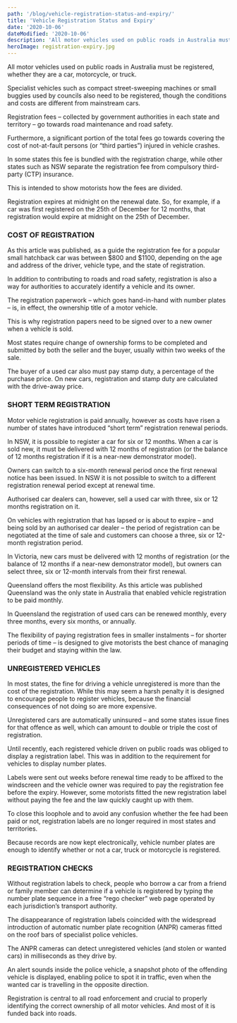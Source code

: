 ```yaml
---
path: '/blog/vehicle-registration-status-and-expiry/'
title: 'Vehicle Registration Status and Expiry'
date: '2020-10-06'
dateModified: '2020-10-06'
description: 'All motor vehicles used on public roads in Australia must be registered, whether they are a car, motorcycle, or truck.'
heroImage: registration-expiry.jpg
---
```


All motor vehicles used on public roads in Australia must be registered, whether they are a car, motorcycle, or truck.

Specialist vehicles such as compact street-sweeping machines or small buggies used by councils also need to be registered, though the conditions and costs are different from mainstream cars.

Registration fees – collected by government authorities in each state and territory – go towards road maintenance and road safety.

Furthermore, a significant portion of the total fees go towards covering the cost of not-at-fault persons (or “third parties”) injured in vehicle crashes.

In some states this fee is bundled with the registration charge, while other states such as NSW separate the registration fee from compulsory third-party (CTP) insurance.

This is intended to show motorists how the fees are divided.

Registration expires at midnight on the renewal date. So, for example, if a car was first registered on the 25th of December for 12 months, that registration would expire at midnight on the 25th of December.

### COST OF REGISTRATION

As this article was published, as a guide the registration fee for a popular small hatchback car was between $800 and $1100, depending on the age and address of the driver, vehicle type, and the state of registration.

In addition to contributing to roads and road safety, registration is also a way for authorities to accurately identify a vehicle and its owner.

The registration paperwork – which goes hand-in-hand with number plates – is, in effect, the ownership title of a motor vehicle.

This is why registration papers need to be signed over to a new owner when a vehicle is sold.

Most states require change of ownership forms to be completed and submitted by both the seller and the buyer, usually within two weeks of the sale.

The buyer of a used car also must pay stamp duty, a percentage of the purchase price. On new cars, registration and stamp duty are calculated with the drive-away price.

### SHORT TERM REGISTRATION

Motor vehicle registration is paid annually, however as costs have risen a number of states have introduced “short term” registration renewal periods.

In NSW, it is possible to register a car for six or 12 months. When a car is sold new, it must be delivered with 12 months of registration (or the balance of 12 months registration if it is a near-new demonstrator model).

Owners can switch to a six-month renewal period once the first renewal notice has been issued. In NSW it is not possible to switch to a different registration renewal period except at renewal time.

Authorised car dealers can, however, sell a used car with three, six or 12 months registration on it.

On vehicles with registration that has lapsed or is about to expire – and being sold by an authorised car dealer – the period of registration can be negotiated at the time of sale and customers can choose a three, six or 12-month registration period.

In Victoria, new cars must be delivered with 12 months of registration (or the balance of 12 months if a near-new demonstrator model), but owners can select three, six or 12-month intervals from their first renewal.

Queensland offers the most flexibility. As this article was published Queensland was the only state in Australia that enabled vehicle registration to be paid monthly.

In Queensland the registration of used cars can be renewed monthly, every three months, every six months, or annually.

The flexibility of paying registration fees in smaller instalments – for shorter periods of time – is designed to give motorists the best chance of managing their budget and staying within the law.

### UNREGISTERED VEHICLES

In most states, the fine for driving a vehicle unregistered is more than the cost of the registration. While this may seem a harsh penalty it is designed to encourage people to register vehicles, because the financial consequences of not doing so are more expensive.

Unregistered cars are automatically uninsured – and some states issue fines for that offence as well, which can amount to double or triple the cost of registration.

Until recently, each registered vehicle driven on public roads was obliged to display a registration label. This was in addition to the requirement for vehicles to display number plates.

Labels were sent out weeks before renewal time ready to be affixed to the windscreen and the vehicle owner was required to pay the registration fee before the expiry. However, some motorists fitted the new registration label without paying the fee and the law quickly caught up with them.

To close this loophole and to avoid any confusion whether the fee had been paid or not, registration labels are no longer required in most states and territories.

Because records are now kept electronically, vehicle number plates are enough to identify whether or not a car, truck or motorcycle is registered.

### REGISTRATION CHECKS

Without registration labels to check, people who borrow a car from a friend or family member can determine if a vehicle is registered by typing the number plate sequence in a free “rego checker” web page operated by each jurisdiction’s transport authority.

The disappearance of registration labels coincided with the widespread introduction of automatic number plate recognition (ANPR) cameras fitted on the roof bars of specialist police vehicles.

The ANPR cameras can detect unregistered vehicles (and stolen or wanted cars) in milliseconds as they drive by.

An alert sounds inside the police vehicle, a snapshot photo of the offending vehicle is displayed, enabling police to spot it in traffic, even when the wanted car is travelling in the opposite direction.

Registration is central to all road enforcement and crucial to properly identifying the correct ownership of all motor vehicles. And most of it is funded back into roads.

